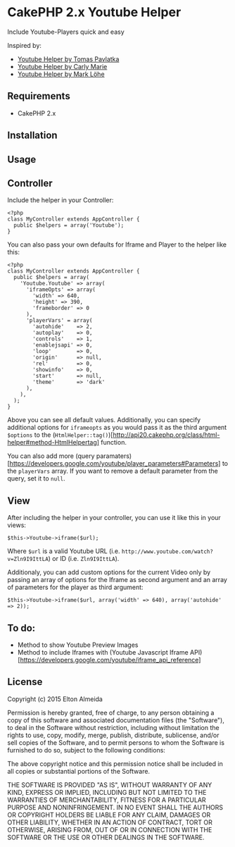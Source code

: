 # CakePHP 2.x Youtube Helper

Include Youtube-Players quick and easy

Inspired by:

* [Youtube Helper by Tomas Pavlatka](http://bakery.cakephp.org/articles/pavlatka/2011/09/09/youtube_helper_using_youtube_iframe_player_api)
* [Youtube Helper by Carly Marie](http://bakery.cakephp.org/articles/cmarie/2010/11/20/youtube_helper_3)
* [Youtube Helper by Mark Löhe](https://github.com/bfncs/YoutubeHelper)



## Requirements

* CakePHP 2.x

## Installation

## Usage

## Controller

Include the helper in your Controller:

    <?php
    class MyController extends AppController {
      public $helpers = array('Youtube');
    }

You can also pass your own defaults for Iframe and Player to the helper like this:

    <?php
    class MyController extends AppController {
      public $helpers = array(
        'Youtube.Youtube' => array(
          'iframeOpts' => array(
            'width' => 640,
            'height' => 390,
            'frameborder' => 0
          ),
          'playerVars' = array(
            'autohide'    => 2,
            'autoplay'    => 0,
            'controls'    => 1,
            'enablejsapi' => 0,
            'loop'        => 0, 
            'origin'      => null,
            'rel'         => 0,
            'showinfo'    => 0,
            'start'       => null,
            'theme'       => 'dark'
          ),
        ),
      );
    }

Above you can see all default values. Additionally, you can specify additional options for `iframeopts` as you would pass it as the third argument `$options` to the (`HtmlHelper::tag()`)[http://api20.cakephp.org/class/html-helper#method-HtmlHelpertag] function.

You can also add more (query paramaters)[https://developers.google.com/youtube/player_parameters#Parameters] to the `playerVars` array. If you want to remove a default parameter from the query, set it to `null`.

## View

After including the helper in your controller, you can use it like this in your views:

    $this->Youtube->iframe($url);

Where `$url` is a valid Youtube URL (i.e. `http://www.youtube.com/watch?v=Zln9I9IttLA`) or ID (i.e. `Zln9I9IttLA`).

Additionaly, you can add custom options for the current Video only by passing an array of options for the Iframe as second argument and an array of parameters for the player as third argument:

    $this->Youtube->iframe($url, array('width' => 640), array('autohide' => 2));

## To do:

* Method to show Youtube Preview Images
* Method to include Iframes with (Youtube Javascript Iframe API)[https://developers.google.com/youtube/iframe_api_reference]

## License

Copyright (c) 2015 Elton Almeida

Permission is hereby granted, free of charge, to any person obtaining a copy
of this software and associated documentation files (the "Software"), to deal
in the Software without restriction, including without limitation the rights
to use, copy, modify, merge, publish, distribute, sublicense, and/or sell
copies of the Software, and to permit persons to whom the Software is
furnished to do so, subject to the following conditions:

The above copyright notice and this permission notice shall be included in
all copies or substantial portions of the Software.

THE SOFTWARE IS PROVIDED "AS IS", WITHOUT WARRANTY OF ANY KIND, EXPRESS OR
IMPLIED, INCLUDING BUT NOT LIMITED TO THE WARRANTIES OF MERCHANTABILITY,
FITNESS FOR A PARTICULAR PURPOSE AND NONINFRINGEMENT. IN NO EVENT SHALL THE
AUTHORS OR COPYRIGHT HOLDERS BE LIABLE FOR ANY CLAIM, DAMAGES OR OTHER
LIABILITY, WHETHER IN AN ACTION OF CONTRACT, TORT OR OTHERWISE, ARISING FROM,
OUT OF OR IN CONNECTION WITH THE SOFTWARE OR THE USE OR OTHER DEALINGS IN
THE SOFTWARE.
